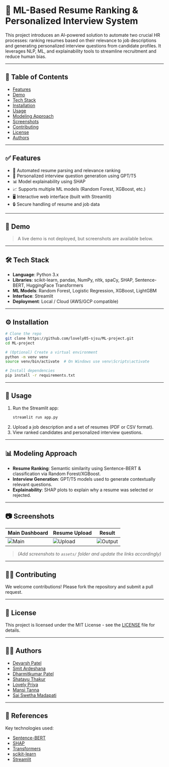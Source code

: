 # 🤖 ML-Based Resume Ranking & Personalized Interview System

This project introduces an AI-powered solution to automate two crucial HR processes: ranking resumes based on their relevance to job descriptions and generating personalized interview questions from candidate profiles. It leverages NLP, ML, and explainability tools to streamline recruitment and reduce human bias.

---

## 📌 Table of Contents

- [Features](#-features)
- [Demo](#-demo)
- [Tech Stack](#-tech-stack)
- [Installation](#-installation)
- [Usage](#-usage)
- [Modeling Approach](#-modeling-approach)
- [Screenshots](#-screenshots)
- [Contributing](#-contributing)
- [License](#-license)
- [Authors](#-authors)

---

## ✅ Features

- 📄 Automated resume parsing and relevance ranking
- 🧠 Personalized interview question generation using GPT/T5
- 📊 Model explainability using SHAP
- 📈 Supports multiple ML models (Random Forest, XGBoost, etc.)
- 🖥️ Interactive web interface (built with Streamlit)
- 🔒 Secure handling of resume and job data

---

## 📸 Demo

> A live demo is not deployed, but screenshots are available below.

---

## 🛠️ Tech Stack

- **Language**: Python 3.x
- **Libraries**: scikit-learn, pandas, NumPy, nltk, spaCy, SHAP, Sentence-BERT, HuggingFace Transformers
- **ML Models**: Random Forest, Logistic Regression, XGBoost, LightGBM
- **Interface**: Streamlit
- **Deployment**: Local / Cloud (AWS/GCP compatible)

---

## ⚙️ Installation

```bash
# Clone the repo
git clone https://github.com/lovely05-sjsu/ML-project.git
cd ML-project

# (Optional) Create a virtual environment
python -m venv venv
source venv/bin/activate  # On Windows use venv\Scripts\activate

# Install dependencies
pip install -r requirements.txt
```

---

## 🚀 Usage

1. Run the Streamlit app:
   ```bash
   streamlit run app.py
   ```
2. Upload a job description and a set of resumes (PDF or CSV format).
3. View ranked candidates and personalized interview questions.

---

## 📊 Modeling Approach

- **Resume Ranking**: Semantic similarity using Sentence-BERT & classification via Random Forest/XGBoost.
- **Interview Generation**: GPT/T5 models used to generate contextually relevant questions.
- **Explainability**: SHAP plots to explain why a resume was selected or rejected.

---

## 📷 Screenshots

| Main Dashboard | Resume Upload | Result |
|----------------|----------------|--------|
| ![Main](assets/screenshot_main.png) | ![Upload](assets/screenshot_upload.png) | ![Output](assets/screenshot_output.png) |

> *(Add screenshots to `assets/` folder and update the links accordingly)*

---

## 🙋‍♀️ Contributing

We welcome contributions! Please fork the repository and submit a pull request.

---

## 📄 License

This project is licensed under the MIT License - see the [LICENSE](LICENSE) file for details.

---

## 👨‍💻 Authors

- [Devarsh Patel](mailto:devarshnatvarlal.patel@sjsu.edu)
- [Smit Ardeshana](mailto:smitarvindkumar.ardeshana@sjsu.edu)
- [Dharmitkumar Patel](mailto:dharmitkumarsureshbhai.patel@sjsu.edu)
- [Shatayu Thakur](mailto:shatayu.thakur@sjsu.edu)
- [Lovely Priya](mailto:lovely@sjsu.edu)
- [Mansi Tanna](mailto:mansisanjaybhai.tanna@sjsu.edu)
- [Sai Swetha Madapati](mailto:saiswetha.madapati@sjsu.edu)

---

## 🔗 References

Key technologies used:
- [Sentence-BERT](https://arxiv.org/abs/1908.10084)
- [SHAP](https://shap.readthedocs.io)
- [Transformers](https://huggingface.co/docs/transformers)
- [scikit-learn](https://scikit-learn.org/)
- [Streamlit](https://streamlit.io/)
